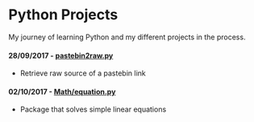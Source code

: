 # Python Projects

My journey of learning Python and my different projects in the process.

#### 28/09/2017 - [pastebin2raw.py](pastebin2raw.py)
  + Retrieve raw source of a pastebin link
#### 02/10/2017 - [Math/equation.py](Math)
  + Package that solves simple linear equations